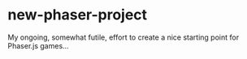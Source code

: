 # new-phaser-project
My ongoing, somewhat futile, effort to create a nice starting point for Phaser.js games...
